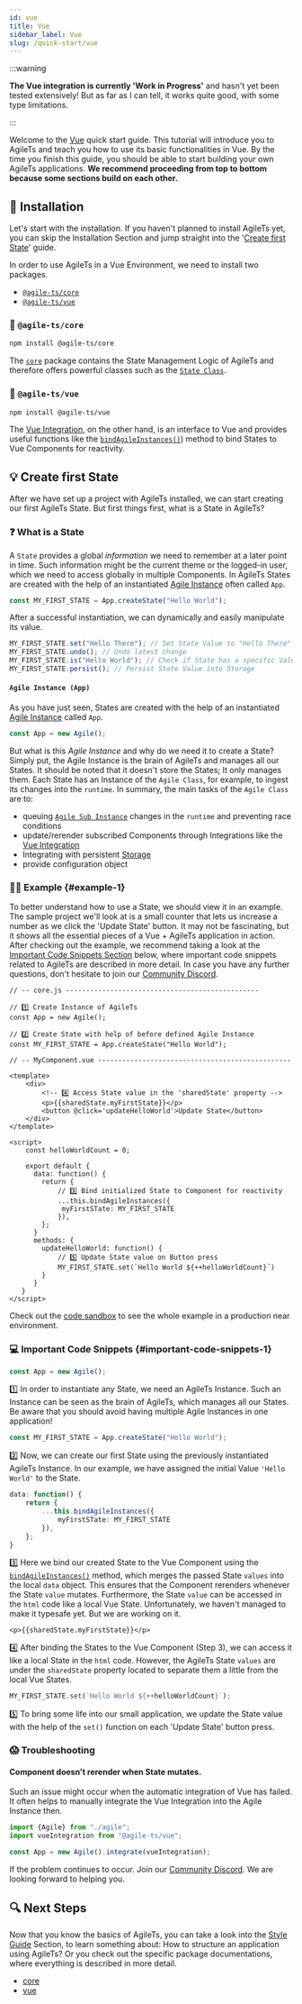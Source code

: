 ```yaml
---
id: vue
title: Vue
sidebar_label: Vue
slug: /quick-start/vue
---
```


:::warning

**The Vue integration is currently 'Work in Progress'**
and hasn't yet been tested extensively! But as far as I can tell, it works quite good, with some type limitations.

:::

Welcome to the [Vue](https://vuejs.org/) quick start guide. This tutorial will introduce you to AgileTs
and teach you how to use its basic functionalities in Vue.
By the time you finish this guide, you should be able to start building your own AgileTs applications.
**We recommend proceeding from top to bottom because some sections build on each other.**

## 🔽 Installation

Let's start with the installation. If you haven't planned to install AgileTs yet,
you can skip the Installation Section and jump straight into the '[Create first State](#-create-first-state)' guide.

In order to use AgileTs in a Vue Environment, we need to install two packages.
- [`@agile-ts/core`](#-agile-tscore)
- [`@agile-ts/vue`](#-agile-tsvue)

### 📁 `@agile-ts/core`

```bash npm2yarn
npm install @agile-ts/core 
```
The [`core`](../packages/core/Introduction.md) package contains the State Management Logic of AgileTs
and therefore offers powerful classes such as the [`State Class`](../packages/core/features/state/Introduction.md).

### 📂 `@agile-ts/vue`

```bash npm2yarn
npm install @agile-ts/vue 
```
The [Vue Integration](../packages/vue/Introduction.md), on the other hand, is an interface to Vue and provides useful functions
like the [`bindAgileInstances()`](../packages/vue/Introduction.md#bindagileinstances)) method to bind States to Vue Components for reactivity.

## 💡 Create first State

After we have set up a project with AgileTs installed, we can start creating our first AgileTs State.
But first things first, what is a State in AgileTs?

### ❓ What is a State

A `State` provides a global _information_ we need to remember at a later point in time.
Such information might be the current theme or the logged-in user,
which we need to access globally in multiple Components.
In AgileTs States are created with the help
of an instantiated [Agile Instance](#agile-instance-app) often called `App`.
```ts
const MY_FIRST_STATE = App.createState("Hello World");
```
After a successful instantiation, we can dynamically and easily manipulate its value.
```ts
MY_FIRST_STATE.set("Hello There"); // Set State Value to "Hello There"
MY_FIRST_STATE.undo(); // Undo latest change
MY_FIRST_STATE.is("Hello World"); // Check if State has a specific Value
MY_FIRST_STATE.persist(); // Persist State Value into Storage
```

#### `Agile Instance (App)`

As you have just seen, States are created with the help of an instantiated [Agile Instance](../packages/core/features/agile-instance/Introduction.md) called `App`.
```ts
const App = new Agile();
```
But what is this _Agile Instance_ and why do we need it to create a State?
Simply put, the Agile Instance is the brain of AgileTs and manages all our States.
It should be noted that it doesn't store the States; It only manages them.
Each State has an Instance of the `Agile Class`, for example, to ingest its changes into the `runtime`.
In summary, the main tasks of the `Agile Class` are to:
- queuing [`Agile Sub Instance`](../main/Introduction.md#agile-sub-instance) changes in the `runtime` and preventing race conditions
- update/rerender subscribed Components through Integrations like the [Vue Integration](../packages/vue/Introduction.md)
- Integrating with persistent [Storage](../packages/core/features/storage/Introduction.md)
- provide configuration object


### 👨‍💻 Example {#example-1}

To better understand how to use a State, we should view it in an example.
The sample project we'll look at is a small counter that lets us increase a number as we click the 'Update State' button.
It may not be fascinating, but it shows all the essential pieces of a Vue + AgileTs application in action.
After checking out the example, we recommend taking a look at the [Important Code Snippets Section](#important-code-snippets-1) below,
where important code snippets related to AgileTs are described in more detail.
In case you have any further questions, don't hesitate to join our [Community Discord](https://discord.gg/T9GzreAwPH).
```tsx
// -- core.js ------------------------------------------------

// 1️⃣ Create Instance of AgileTs
const App = new Agile();

// 2️⃣ Create State with help of before defined Agile Instance
const MY_FIRST_STATE = App.createState("Hello World");

// -- MyComponent.vue ------------------------------------------------

<template>
    <div>
        <!-- 4️⃣ Access State value in the 'sharedState' property -->
        <p>{{sharedState.myFirstState}}</p>
        <button @click='updateHelloWorld'>Update State</button>
    </div>
</template>

<script>
    const helloWorldCount = 0;
    
    export default {
      data: function() {
        return {
            // 3️⃣ Bind initialized State to Component for reactivity
            ...this.bindAgileInstances({
             myFirstSTate: MY_FIRST_STATE
            }),
        };
      }
      methods: {
        updateHelloWorld: function() {
            // 5️⃣ Update State value on Button press
            MY_FIRST_STATE.set(`Hello World ${++helloWorldCount}`)
        }
      }  
   }
</script>
```
Check out the [code sandbox](https://codesandbox.io/s/todo) to see the whole example in a production near environment.

### 💻 Important Code Snippets {#important-code-snippets-1}

```ts
const App = new Agile();
```
1️⃣ In order to instantiate any State, we need an AgileTs Instance.
Such an Instance can be seen as the brain of AgileTs, which manages all our States.
Be aware that you should avoid having multiple Agile Instances in one application!

```ts
const MY_FIRST_STATE = App.createState("Hello World");
```
2️⃣ Now, we can create our first State using the previously instantiated AgileTs Instance.
In our example, we have assigned the initial Value `'Hello World'` to the State.

```ts
data: function() {
    return {
        ...this.bindAgileInstances({
            myFirstSTate: MY_FIRST_STATE
        }),
    };
}
```
3️⃣ Here we bind our created State to the Vue Component using the [`bindAgileInstances()`](../packages/vue/Introduction.md#bindagileinstances) method,
which merges the passed State `values` into the local `data` object.
This ensures that the Component rerenders whenever the State `value` mutates.
Furthermore, the State `value` can be accessed in the `html` code like a local Vue State.
Unfortunately, we haven't managed to make it typesafe yet. But we are working on it.

```tsx
<p>{{sharedState.myFirstState}}</p>
```
4️⃣ After binding the States to the Vue Component (Step 3),
we can access it like a local State in the `html` code.
However, the AgileTs State `values` are under the `sharedState` property located
to separate them a little from the local Vue States.

```ts
MY_FIRST_STATE.set(`Hello World ${++helloWorldCount}`);
```
5️⃣ To bring some life into our small application,
we update the State value with the help of the `set()` function on each 'Update State' button press.

### 😱 Troubleshooting

#### Component doesn't rerender when State mutates.
Such an issue might occur when the automatic integration of Vue has failed.
It often helps to manually integrate the Vue Integration into the Agile Instance then.
```ts
import {Agile} from "./agile";
import vueIntegration from "@agile-ts/vue";

const App = new Agile().integrate(vueIntegration);
```
If the problem continues to occur. Join our [Community Discord](https://discord.gg/T9GzreAwPH).
We are looking forward to helping you.

## 🔍 Next Steps

Now that you know the basics of AgileTs, you can take a look into the [Style Guide](../main/StyleGuide.md) Section,
to learn something about: How to structure an application using AgileTs?
Or you check out the specific package documentations, where everything is described in more detail.

- [core](../packages/core/Introduction.md)
- [vue](../packages/vue/Introduction.md)
